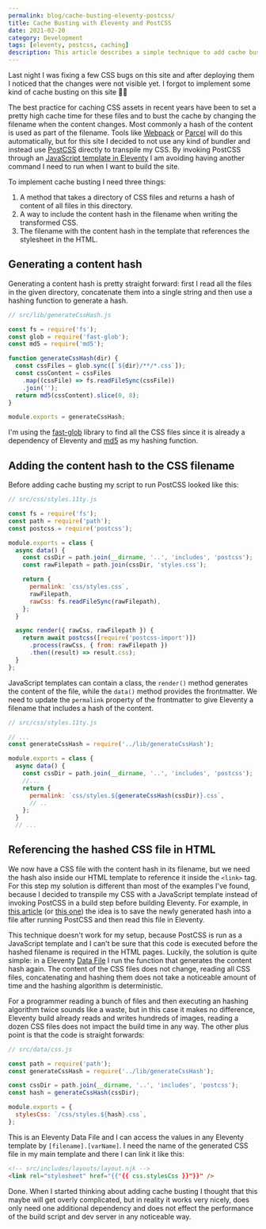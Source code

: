 ```yaml
---
permalink: blog/cache-busting-eleventy-postcss/
title: Cache Busting with Eleventy and PostCSS
date: 2021-02-20
category: Development
tags: [eleventy, postcss, caching]
description: This article describes a simple technique to add cache busting to a site that uses Eleventy and PostCSS
---
```


Last night I was fixing a few CSS bugs on this site and after deploying them I noticed that the changes were not visible yet. I forgot to implement some kind of cache busting on this site 🤦‍♂️

The best practice for caching CSS assets in recent years have been to set a pretty high cache time for these files and to bust the cache by changing the filename when the content changes. Most commonly a hash of the content is used as part of the filename. Tools like [Webpack](https://webpack.js.org) or [Parcel](https://parceljs.org) will do this automatically, but for this site I decided to not use any kind of bundler and instead use [PostCSS](https://postcss.org) directly to transpile my CSS. By invoking PostCSS through an [JavaScript template in Eleventy](https://www.11ty.dev/docs/languages/javascript/) I am avoiding having another command I need to run when I want to build the site.

To implement cache busting I need three things:

1. A method that takes a directory of CSS files and returns a hash of content of all files in this directory.
2. A way to include the content hash in the filename when writing the transformed CSS.
3. The filename with the content hash in the template that references the stylesheet in the HTML.

## Generating a content hash

Generating a content hash is pretty straight forward: first I read all the files in the given directory, concatenate them into a single string and then use a hashing function to generate a hash.

```javascript
// src/lib/generateCssHash.js

const fs = require('fs');
const glob = require('fast-glob');
const md5 = require('md5');

function generateCssHash(dir) {
  const cssFiles = glob.sync([`${dir}/**/*.css`]);
  const cssContent = cssFiles
    .map((cssFile) => fs.readFileSync(cssFile))
    .join('');
  return md5(cssContent).slice(0, 8);
}

module.exports = generateCssHash;
```

I'm using the [fast-glob](https://github.com/mrmlnc/fast-glob#readme) library to find all the CSS files since it is already a dependency of Eleventy and [md5](https://github.com/pvorb/node-md5#readme) as my hashing function.

## Adding the content hash to the CSS filename

Before adding cache busting my script to run PostCSS looked like this:

```javascript
// src/css/styles.11ty.js

const fs = require('fs');
const path = require('path');
const postcss = require('postcss');

module.exports = class {
  async data() {
    const cssDir = path.join(__dirname, '..', 'includes', 'postcss');
    const rawFilepath = path.join(cssDir, 'styles.css');

    return {
      permalink: `css/styles.css`,
      rawFilepath,
      rawCss: fs.readFileSync(rawFilepath),
    };
  }

  async render({ rawCss, rawFilepath }) {
    return await postcss([require('postcss-import')])
      .process(rawCss, { from: rawFilepath })
      .then((result) => result.css);
  }
};
```

JavaScript templates can contain a class, the `render()` method generates the content of the file, while the `data()` method provides the frontmatter. We need to update the `permalink` property of the frontmatter to give Eleventy a filename that includes a hash of the content.

```javascript
// src/css/styles.11ty.js

// ...
const generateCssHash = require('../lib/generateCssHash');

module.exports = class {
  async data() {
    const cssDir = path.join(__dirname, '..', 'includes', 'postcss');
    //...
    return {
      permalink: `css/styles.${generateCssHash(cssDir)}.css`,
      // ..
    };
  }
  // ...
```

## Referencing the hashed CSS file in HTML

We now have a CSS file with the content hash in its filename, but we need the hash also inside our HTML template to reference it inside the `<link>` tag. For this step my solution is different than most of the examples I've found, because I decided to transpile my CSS with a JavaScript template instead of invoking PostCSS in a build step before building Eleventy. For example, in [this article](https://brycewray.com/posts/2020/12/hashing-out-cache-busting-fix-eleventy/) (or [this one](https://codsen.com/articles/our-cache-busting-setup-on-eleventy/)) the idea is to save the newly generated hash into a file after running PostCSS and then read this file in Eleventy.

This technique doesn't work for my setup, because PostCSS is run as a JavaScript template and I can't be sure that this code is executed before the hashed filename is required in the HTML pages. Luckily, the solution is quite simple: in a Eleventy [Data File](https://www.11ty.dev/docs/data-js/) I run the function that generates the content hash again. The content of the CSS files does not change, reading all CSS files, concatenating and hashing them does not take a noticeable amount of time and the hashing algorithm is deterministic.

For a programmer reading a bunch of files and then executing an hashing algorithm twice sounds like a waste, but in this case it makes no difference, Eleventy build already reads and writes hundreds of images, reading a dozen CSS files does not impact the build time in any way. The other plus point is that the code is straight forwards:

```javascript
// src/data/css.js

const path = require('path');
const generateCssHash = require('../lib/generateCssHash');

const cssDir = path.join(__dirname, '..', 'includes', 'postcss');
const hash = generateCssHash(cssDir);

module.exports = {
  stylesCss: `/css/styles.${hash}.css`,
};
```

This is an Eleventy Data File and I can access the values in any Eleventy template by `[filename].[varName]`. I need the name of the generated CSS file in my main template and there I can link it like this:

```html
<!-- src/includes/layouts/layout.njk -->
<link rel="stylesheet" href="{{"{{ css.stylesCss }}"}}" />
```

Done. When I started thinking about adding cache busting I thought that this maybe will get overly complicated, but in reality it works very nicely, does only need one additional dependency and does not effect the performance of the build script and dev server in any noticeable way.
